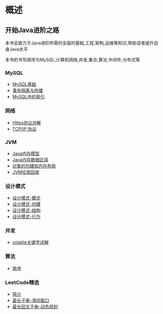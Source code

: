 # 概述

## 开始Java进阶之路

本书会致力于Java进阶所需的全面的基础,工程,架构,运维等知识,帮助读者提升自身Java水平

本书的书写顺序为MySQL,计算机网络,并发,集合,算法,中间件,分布式等

### MySQL

* [MySQL基础](mysql/base.md)
* [事务隔离与传播](mysql/translation.md)
* [MySQL中的索引](mysql/mysql-zhong-de-suo-yin.md)

### 网络

- [Https协议详解](net/https.md)
- [TCP/IP 协议](net/tcp.md)

### JVM

- [Java内存模型](jvm/jmm.md)
- [Java内存数据区域](jvm/java-area.md)
- [对象的创建和内存布局](jvm/object.md)
- [JVM垃圾回收](jvm/gc.md)

### 设计模式

- [设计模式-概览](pattern-design/introduce.md)
- [设计模式-创建](pattern-design/create.md)
- [设计模式-结构](pattern-design/structure.md)
- [设计模式-行为](pattern-design/action.md)

### 并发

- [volatile关键字详解](concurrent/volatile.md)

### 算法

- [排序](algorithm/sort.md)

### LeetCode精选

- [简介](leetcode/introduce.md)
- [最长子串-滑动窗口](leetcode/move-window.md)
- [最长回文子串-动态规划](leetcode/longest-palindromic.md)

